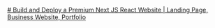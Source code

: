 [# Build and Deploy a Premium Next JS React Website | Landing Page, Business Website, Portfolio](https://www.youtube.com/watch?v=iGBERMGMIvc&ab_channel=JavaScriptMastery)
